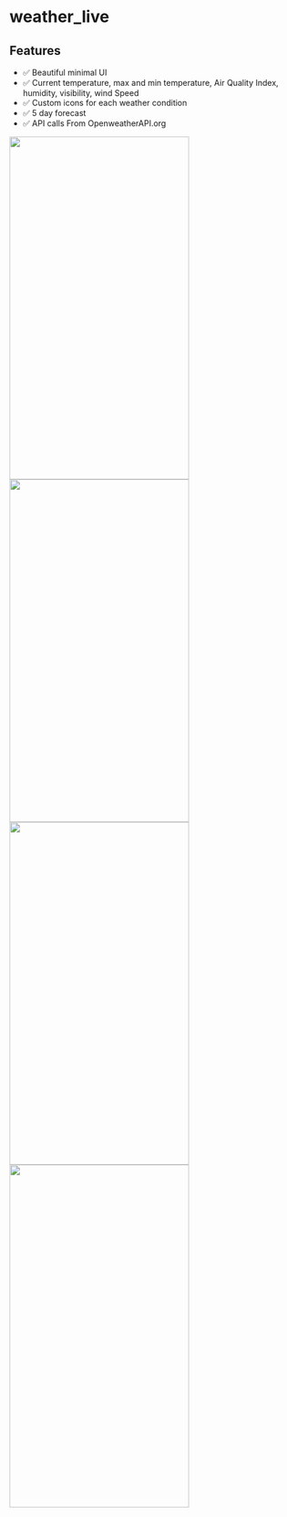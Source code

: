 # weather_live

## Features

- :white_check_mark: Beautiful minimal UI
- :white_check_mark: Current temperature, max and min temperature, Air Quality Index, humidity, visibility, wind Speed
- :white_check_mark: Custom icons for each weather condition
- :white_check_mark: 5 day forecast
- :white_check_mark: API calls From OpenweatherAPI.org



<img src="https://user-images.githubusercontent.com/47321390/125174531-a8c15380-e1e3-11eb-89ba-d4f4bb1b6fa2.png" width="315" height="600"><img src="https://user-images.githubusercontent.com/47321390/125174535-af4fcb00-e1e3-11eb-8772-2a101d6f8c4f.png" width="315" height="600"><img src="https://user-images.githubusercontent.com/47321390/125174538-b1198e80-e1e3-11eb-96a7-3935c193de66.png" width="315" height="600"><img src="https://user-images.githubusercontent.com/47321390/125174539-b1b22500-e1e3-11eb-8764-2444b6125b5a.png" width="315" height="600">
